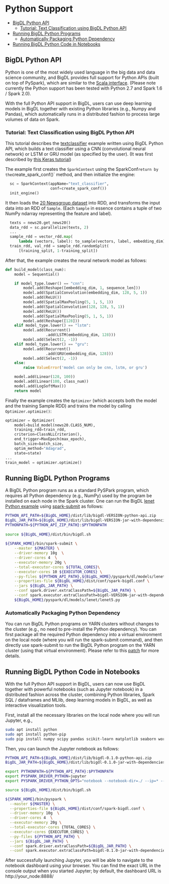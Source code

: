 # **Python Support**

* [BigDL Python API](#bigdl-python-api)
    * [Tutorial: Text Classification using BigDL Python API](#tutorial-text-classification-using-bigdl-python-api)
* [Running BigDL Python Programs](#running-bigdl-python-programs)
    * [Automatically Packaging Python Dependency](#automatically-packaging-python-dependency)
* [Running BigDL Python Code in Notebooks](#running-bigdl-python-code-in-notebooks)

## **BigDL Python API**
Python is one of the most widely used language in the big data and data science community, and BigDL provides full support for Python APIs (built on top of PySpark), which are similar to the [Scala interface](https://www.javadoc.io/doc/com.intel.analytics.bigdl/bigdl/0.1.0-doc). (Please note currently the Python support has been tested with Python 2.7 and Spark 1.6 / Spark 2.0). 

With the full Python API support in BigDL, users can use deep learning models in BigDL together with existing Python libraries (e.g., Numpy and Pandas), which automatically runs in a distributed fashion to process large volumes of data on Spark.  

### **Tutorial: Text Classification using BigDL Python API**  

This tutorial describes the [textclassifier](https://github.com/intel-analytics/BigDL/tree/master/pyspark/dl/models/textclassifier) example written using BigDL Python API, which builds a text classifier using a CNN (convolutional neural network) or LSTM or GRU model (as specified by the user). (It was first described by [this Keras tutorial](https://blog.keras.io/using-pre-trained-word-embeddings-in-a-keras-model.html))

The example first creates the `SparkContext` using the SparkConf` return by the `create_spark_conf()` method, and then initialize the engine:
```python
  sc = SparkContext(appName="text_classifier",
                    conf=create_spark_conf())
  init_engine()
```

It then loads the [20 Newsgroup dataset](http://www.cs.cmu.edu/afs/cs.cmu.edu/project/theo-20/www/data/news20.html) into RDD, and transforms the input data into an RDD of `Sample`. (Each `Sample` in essence contains a tuple of two NumPy ndarray representing the feature and label).

```python
  texts = news20.get_news20()
  data_rdd = sc.parallelize(texts, 2)
  ...
  sample_rdd = vector_rdd.map(
      lambda (vectors, label): to_sample(vectors, label, embedding_dim))
  train_rdd, val_rdd = sample_rdd.randomSplit(
      [training_split, 1-training_split])   
```

After that, the example creates the neural network model as follows:
```python
def build_model(class_num):
    model = Sequential()

    if model_type.lower() == "cnn":
        model.add(Reshape([embedding_dim, 1, sequence_len]))
        model.add(SpatialConvolution(embedding_dim, 128, 5, 1))
        model.add(ReLU())
        model.add(SpatialMaxPooling(5, 1, 5, 1))
        model.add(SpatialConvolution(128, 128, 5, 1))
        model.add(ReLU())
        model.add(SpatialMaxPooling(5, 1, 5, 1))
        model.add(Reshape([128]))
    elif model_type.lower() == "lstm":
        model.add(Recurrent()
                  .add(LSTM(embedding_dim, 128)))
        model.add(Select(2, -1))
    elif model_type.lower() == "gru":
        model.add(Recurrent()
                  .add(GRU(embedding_dim, 128)))
        model.add(Select(2, -1))
    else:
        raise ValueError('model can only be cnn, lstm, or gru')

    model.add(Linear(128, 100))
    model.add(Linear(100, class_num))
    model.add(LogSoftMax())
    return model
```
Finally the example creates the `Optimizer` (which accepts both the model and the training Sample RDD) and trains the model by calling `Optimizer.optimize()`:

```python
optimizer = Optimizer(
    model=build_model(news20.CLASS_NUM),
    training_rdd=train_rdd,
    criterion=ClassNLLCriterion(),
    end_trigger=MaxEpoch(max_epoch),
    batch_size=batch_size,
    optim_method="Adagrad",
    state=state)
...
train_model = optimizer.optimize()
```

## **Running BigDL Python Programs**
A BigDL Python program runs as a standard PySPark program, which requires all Python dependency (e.g., NumPy) used by the program be installed on each node in the Spark cluster. One can run the BigDL [lenet Python example](https://github.com/intel-analytics/BigDL/tree/master/pyspark/dl/models/lenet) using [spark-submit](http://spark.apache.org/docs/latest/submitting-applications.html) as follows:
```bash
PYTHON_API_PATH=${BigDL_HOME}/dist/lib/bigdl-VERSION-python-api.zip
BigDL_JAR_PATH=${BigDL_HOME}/dist/lib/bigdl-VERSION-jar-with-dependencies.jar
PYTHONPATH=${PYTHON_API_ZIP_PATH}:$PYTHONPATH
   
source ${BigDL_HOME}/dist/bin/bigdl.sh
   
${SPARK_HOME}/bin/spark-submit \
    --master ${MASTER} \
    --driver-memory 10g  \
    --driver-cores 4  \
    --executor-memory 20g \
    --total-executor-cores ${TOTAL_CORES}\
    --executor-cores 10 ${EXECUTOR_CORES} \
    --py-files ${PYTHON_API_PATH},${BigDL_HOME}/pyspark/dl/models/lenet/lenet5.py  \
    --properties-file ${BigDL_HOME}/dist/conf/spark-bigdl.conf \
    --jars ${BigDL_JAR_PATH} \
    --conf spark.driver.extraClassPath=${BigDL_JAR_PATH} \
    --conf spark.executor.extraClassPath=bigdl-VERSION-jar-with-dependencies.jar \
    ${BigDL_HOME}/pyspark/dl/models/lenet/lenet5.py
```

### **Automatically Packaging Python Dependency**
You can run BigDL Python programs on YARN clusters without changes to the cluster (e.g., no need to pre-install the Python dependency). You  can first package all the required Python dependency into a virtual environment on the local node (where you will run the spark-submit command), and then directly use spark-submit to run the BigDL Python program on the YARN cluster (using that virtual environment). Please refer to this [patch](https://github.com/intel-analytics/BigDL/pull/706) for more details.

## **Running BigDL Python Code in Notebooks**
With the full Python API support in BigDL, users can now use BigDL together with powerful notebooks (such as Jupyter notebook) in a distributed fashion across the cluster, combining Python libraries, Spark SQL / dataframes and MLlib, deep learning models in BigDL, as well as interactive visualization tools.

First, install all the necessary libraries on the local node where you will run Jupyter, e.g., 
```bash
sudo apt install python
sudo apt install python-pip
sudo pip install numpy scipy pandas scikit-learn matplotlib seaborn wordcloud
```

Then, you can launch the Jupyter notebook as follows:
```bash
PYTHON_API_PATH=${BigDL_HOME}/dist/lib/bigdl-0.1.0-python-api.zip
BigDL_JAR_PATH=${BigDL_HOME}/dist/lib/bigdl-0.1.0-jar-with-dependencies.jar

export PYTHONPATH=${PYTHON_API_PATH}:$PYTHONPATH
export PYSPARK_DRIVER_PYTHON=jupyter
export PYSPARK_DRIVER_PYTHON_OPTS="notebook --notebook-dir=./ --ip=* --no-browser"

source ${BigDL_HOME}/dist/bin/bigdl.sh

${SPARK_HOME}/bin/pyspark \
  --master ${MASTER} \
  --properties-file ${BigDL_HOME}/dist/conf/spark-bigdl.conf \
  --driver-memory 10g  \
  --driver-cores 4  \
  --executor-memory 20g \
  --total-executor-cores {TOTAL_CORES} \
  --executor-cores {EXECUTOR_CORES} \
  --py-files ${PYTHON_API_PATH} \
  --jars ${BigDL_JAR_PATH} \
  --conf spark.driver.extraClassPath=${BigDL_JAR_PATH} \
  --conf spark.executor.extraClassPath=bigdl-0.1.0-jar-with-dependencies.jar
```

After successfully launching Jupyter, you will be able to navigate to the notebook dashboard using your browser. You can find the exact URL in the console output when you started Jupyter; by default, the dashboard URL is http://your_node:8888/